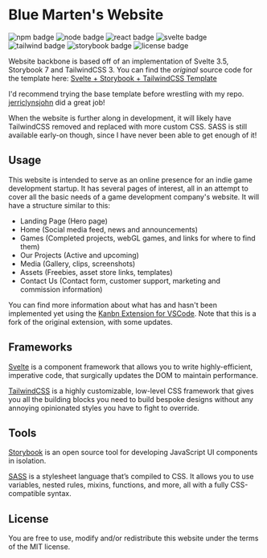 # Blue Marten's Website

![npm badge](https://img.shields.io/static/v1?label=npm&message=9.2.0&color=C1312E&style=for-the-badge)
![node badge](https://img.shields.io/static/v1?label=node&message=19.7.0&color=026E00&style=for-the-badge)
![react badge](https://img.shields.io/static/v1?label=React&message=^18.2.0&color=149ECA&style=for-the-badge)
![svelte badge](https://img.shields.io/static/v1?label=Svelte&message=^3.55.1&color=CC3200&style=for-the-badge)
![tailwind badge](https://img.shields.io/static/v1?label=TailwindCSS&message=^3.2.7&color=38BDF8&style=for-the-badge)
![storybook badge](https://img.shields.io/static/v1?label=Storybook&message=^7.0.0-beta.51&color=FF4785&style=for-the-badge)
![license badge](https://img.shields.io/static/v1?label=License&message=MIT&color=3DA639&style=for-the-badge)

Website backbone is based off of an implementation of Svelte 3.5, Storybook 7 and TailwindCSS 3. You can find the *original* source code for the template here: [Svelte + Storybook + TailwindCSS Template](https://github.com/jerriclynsjohn/svelte-storybook-tailwind)

I'd recommend trying the base template before wrestling with my repo. [jerriclynsjohn](https://github.com/jerriclynsjohn) did a great job!

When the website is further along in development, it will likely have TailwindCSS removed and replaced with more custom CSS. SASS is still available early-on though, since I have never been able to get enough of it!

## Usage

This website is intended to serve as an online presence for an indie game development startup. It has several pages of interest, all in an attempt to cover all the basic needs of a game development company's website.
It will have a structure similar to this:

- Landing Page (Hero page)
- Home (Social media feed, news and announcements)
- Games (Completed projects, webGL games, and links for where to find them)
- Our Projects (Active and upcoming)
- Media (Gallery, clips, screenshots)
- Assets (Freebies, asset store links, templates)
- Contact Us (Contact form, customer support, marketing and commission information)

You can find more information about what has and hasn't been implemented yet using the [Kanbn Extension for VSCode](https://marketplace.visualstudio.com/items?itemName=samgiz.vscode-kanbn-boards). Note that this is a fork of the original extension, with some updates.

## Frameworks

[Svelte](https://svelte.dev/) is a component framework that allows you to write highly-efficient, imperative code, that surgically updates the DOM to maintain performance.

[TailwindCSS](https://tailwindcss.com/) is a highly customizable, low-level CSS framework that gives you all the building blocks you need to build bespoke designs without any annoying opinionated styles you have to fight to override.

## Tools

[Storybook](https://storybook.js.org/) is an open source tool for developing JavaScript UI components in isolation.

[SASS](https://sass-lang.com/) is a stylesheet language that’s compiled to CSS. It allows you to use variables, nested rules, mixins, functions, and more, all with a fully CSS-compatible syntax.

## License

You are free to use, modify and/or redistribute this website under the terms of the MIT license.
